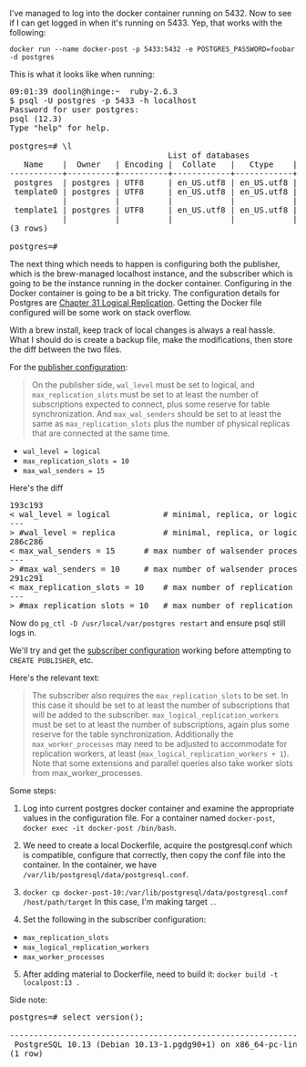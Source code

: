 I've managed to log into the docker container running on 5432. Now
to see if I can get logged in when it's running on 5433. Yep, that
works with the following:

`docker run --name docker-post -p 5433:5432 -e POSTGRES_PASSWORD=foobar -d postgres`

This is what it looks like when running:

<pre class="brash:Bash">
09:01:39 doolin@hinge:~  ruby-2.6.3
$ psql -U postgres -p 5433 -h localhost
Password for user postgres:
psql (12.3)
Type "help" for help.

postgres=# \l
                                 List of databases
   Name    |  Owner   | Encoding |  Collate   |   Ctype    |   Access privileges
-----------+----------+----------+------------+------------+-----------------------
 postgres  | postgres | UTF8     | en_US.utf8 | en_US.utf8 |
 template0 | postgres | UTF8     | en_US.utf8 | en_US.utf8 | =c/postgres          +
           |          |          |            |            | postgres=CTc/postgres
 template1 | postgres | UTF8     | en_US.utf8 | en_US.utf8 | =c/postgres          +
           |          |          |            |            | postgres=CTc/postgres
(3 rows)

postgres=#
</pre>

The next thing which needs to happen is configuring both the publisher, which is the
brew-managed localhost instance, and the subscriber which is going to be the instance
running in the docker container. Configuring in the Docker container is going to be
a bit tricky. The configuration details for Postgres are [Chapter 31 Logical
Replication](https://www.postgresql.org/docs/12/logical-replication.html). Getting
the Docker file configured will be some work on stack overflow.

With a brew install, keep track of local changes is always a real hassle. What I should do
is create a backup file, make the modifications, then store the diff between the two
files.

For the [publisher
configuration](https://www.postgresql.org/docs/12/logical-replication-config.html):

> On the publisher side, `wal_level` must be set to logical, and
> `max_replication_slots` must be set to at least the number of subscriptions
> expected to connect, plus some reserve for table synchronization. And
> `max_wal_senders` should be set to at least the same as `max_replication_slots`
> plus the number of physical replicas that are connected at the same time.

* `wal_level = logical`
* `max_replication_slots = 10`
* `max_wal_senders = 15`

Here's the diff

<pre>
193c193
< wal_level = logical			# minimal, replica, or logical
---
> #wal_level = replica			# minimal, replica, or logical
286c286
< max_wal_senders = 15		# max number of walsender processes
---
> #max_wal_senders = 10		# max number of walsender processes
291c291
< max_replication_slots = 10	# max number of replication slots
---
> #max_replication_slots = 10	# max number of replication slots
</pre>

Now do `pg_ctl -D /usr/local/var/postgres restart` and ensure psql still
logs in.

We'll try and get the [subscriber
configuration](https://www.postgresql.org/docs/12/logical-replication-config.html)
working before attempting to `CREATE PUBLISHER`, etc.

Here's the relevant text:

> The subscriber also requires the `max_replication_slots` to be set. In this
> case it should be set to at least the number of subscriptions that will be
> added to the subscriber. `max_logical_replication_workers` must be set to at
> least the number of subscriptions, again plus some reserve for the table
> synchronization. Additionally the `max_worker_processes` may need to be adjusted
> to accommodate for replication workers, at least
> (`max_logical_replication_workers + 1`). Note that some extensions and parallel
> queries also take worker slots from max_worker_processes.

Some steps:

1. Log into current postgres docker container and examine the
appropriate values in the configuration file. For a container named
`docker-post`, `docker exec -it docker-post /bin/bash`.

2. We need to create a local Dockerfile, acquire the postgresql.conf
which is compatible, configure that correctly, then copy the conf file
into the container. In the container, we have `/var/lib/postgresql/data/postgresql.conf`.

3. `docker cp docker-post-10:/var/lib/postgresql/data/postgresql.conf /host/path/target`
In this case, I'm making target `.`.

4. Set the following in the subscriber configuration:
  * `max_replication_slots`
  * `max_logical_replication_workers`
  * `max_worker_processes`

5. After adding material to Dockerfile, need to build it:
`docker build -t localpost:13 .`

Side note:
<pre>
postgres=# select version();
                                                              version
------------------------------------------------------------------------------------------------------------------------------------
 PostgreSQL 10.13 (Debian 10.13-1.pgdg90+1) on x86_64-pc-linux-gnu, compiled by gcc (Debian 6.3.0-18+deb9u1) 6.3.0 20170516, 64-bit
(1 row)
</pre>

